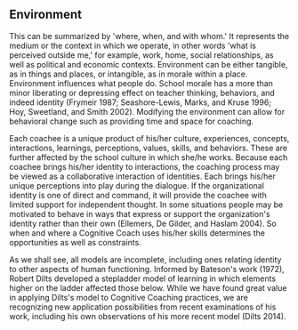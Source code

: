 ## Environment

This can be summarized by 'where, when, and with whom.' It represents the medium or the context in which we operate, in other words 'what is perceived outside me,' for example, work, home, social relationships, as well as political and economic contexts. Environment can be either tangible, as in things and places, or intangible, as in morale within a place. Environment influences what people do. School morale has a more than minor liberating or depressing effect on teacher thinking, behaviors, and indeed identity (Frymeir 1987; Seashore-Lewis, Marks, and Kruse 1996; Hoy, Sweetland, and Smith 2002). Modifying the environment can allow for behavioral change such as providing time and space for coaching.

Each coachee is a unique product of his/her culture, experiences, concepts, interactions, learnings, perceptions, values, skills, and behaviors. These are further affected by the school culture in which she/he works. Because each coachee brings his/her identity to interactions, the coaching process may be viewed as a collaborative interaction of identities. Each brings his/her unique perceptions into play during the dialogue. If the organizational identity is one of direct and command, it will provide the coachee with limited support for independent thought. In some situations people may be motivated to behave in ways that express or support the organization's identity rather than their own (Ellemers, De Gilder, and Haslam 2004). So when and where a Cognitive Coach uses his/her skills determines the opportunities as well as constraints.

As we shall see, all models are incomplete, including ones relating identity to other aspects of human functioning. Informed by Bateson's work (1972), Robert Dilts developed a stepladder model of learning in which elements higher on the ladder affected those below. While we have found great value in applying Dilts's model to Cognitive Coaching practices, we are recognizing new application possibilities from recent examinations of his work, including his own observations of his more recent model (Dilts 2014).